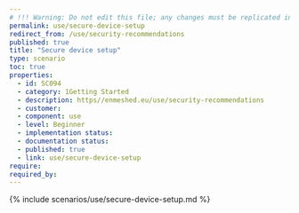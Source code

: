 ```yaml
---
# !!! Warning: Do not edit this file; any changes must be replicated in Excel !!!
permalink: use/secure-device-setup
redirect_from: /use/security-recommendations
published: true
title: "Secure device setup"
type: scenario
toc: true
properties:
  - id: SC094
  - category: 1Getting Started
  - description: https//enmeshed.eu/use/security-recommendations
  - customer:
  - component: use
  - level: Beginner
  - implementation status:
  - documentation status:
  - published: true
  - link: use/secure-device-setup
require:
required_by:
---
```


{% include scenarios/use/secure-device-setup.md %}
